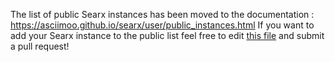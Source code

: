 The list of public Searx instances has been moved to the documentation : https://asciimoo.github.io/searx/user/public_instances.html
If you want to add your Searx instance to the public list feel free to edit [this file](https://github.com/asciimoo/searx/edit/master/docs/user/public_instances.rst) and submit a pull request!